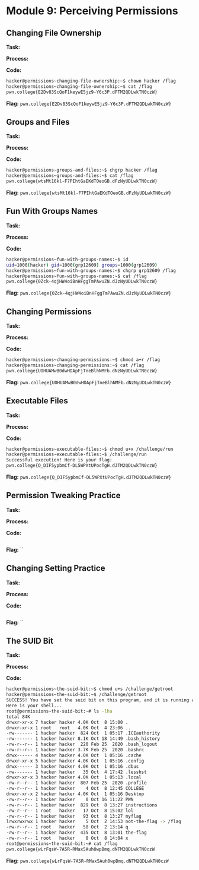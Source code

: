 # Module 9: Perceiving Permissions
## Changing File Ownership

**Task:** 

**Process:** 

**Code:**</br>
```bash
hacker@permissions~changing-file-ownership:~$ chown hacker /flag
hacker@permissions~changing-file-ownership:~$ cat /flag
pwn.college{E2Dv83ScQoF1keywE5jz9-Y6c3P.dFTM2QDLwkTN0czW}
```


**Flag:** `pwn.college{E2Dv83ScQoF1keywE5jz9-Y6c3P.dFTM2QDLwkTN0czW}`
</br>

## Groups and Files

**Task:** 

**Process:** 

**Code:**</br>
```bash
hacker@permissions~groups-and-files:~$ chgrp hacker /flag
hacker@permissions~groups-and-files:~$ cat /flag
pwn.college{wtsMt16kl-F7PIhtGaEKdTOeoGB.dFzNyUDLwkTN0czW}
```


**Flag:** `pwn.college{wtsMt16kl-F7PIhtGaEKdTOeoGB.dFzNyUDLwkTN0czW}`
</br>

## Fun With Groups Names

**Task:** 

**Process:** 

**Code:**</br>
```bash
hacker@permissions~fun-with-groups-names:~$ id
uid=1000(hacker) gid=1000(grp12609) groups=1000(grp12609)
hacker@permissions~fun-with-groups-names:~$ chgrp grp12609 /flag
hacker@permissions~fun-with-groups-names:~$ cat /flag
pwn.college{0Zck-4qjHW4oiBnHFggTmPAwuZN.dJzNyUDLwkTN0czW}
```


**Flag:** `pwn.college{0Zck-4qjHW4oiBnHFggTmPAwuZN.dJzNyUDLwkTN0czW}`
</br>

## Changing Permissions

**Task:** 

**Process:** 

**Code:**</br>
```bash
hacker@permissions~changing-permissions:~$ chmod a+r /flag
hacker@permissions~changing-permissions:~$ cat /flag
pwn.college{UOHUAMwB0dwHDApFjTneBlhNMFb.dNzNyUDLwkTN0czW}
```


**Flag:** `pwn.college{UOHUAMwB0dwHDApFjTneBlhNMFb.dNzNyUDLwkTN0czW}`
</br>

## Executable Files

**Task:** 

**Process:** 

**Code:**</br>
```bash
hacker@permissions~executable-files:~$ chmod u+x /challenge/run
hacker@permissions~executable-files:~$ /challenge/run
Successful execution! Here is your flag:
pwn.college{Q_DIF5ypbmCf-DL5WPXtUPocTgH.dJTM2QDLwkTN0czW}
```


**Flag:** `pwn.college{Q_DIF5ypbmCf-DL5WPXtUPocTgH.dJTM2QDLwkTN0czW}`
</br>

## Permission Tweaking Practice

**Task:** 

**Process:** 

**Code:**</br>
```bash

```


**Flag:** ``
</br>

## Changing Setting Practice

**Task:** 

**Process:** 

**Code:**</br>
```bash

```


**Flag:** ``
</br>

## The SUID Bit

**Task:** 

**Process:** 

**Code:**</br>
```bash
hacker@permissions~the-suid-bit:~$ chmod u+s /challenge/getroot
hacker@permissions~the-suid-bit:~$ /challenge/getroot
SUCCESS! You have set the suid bit on this program, and it is running as root!
Here is your shell...
root@permissions~the-suid-bit:~# ls -lha
total 84K
drwxr-xr-x 7 hacker hacker 4.0K Oct  8 15:00 .
drwxr-xr-x 1 root   root   4.0K Oct  4 23:06 ..
-rw------- 1 hacker hacker  824 Oct  1 05:17 .ICEauthority
-rw------- 1 hacker hacker 8.1K Oct 18 14:49 .bash_history
-rw-r--r-- 1 hacker hacker  220 Feb 25  2020 .bash_logout
-rw-r--r-- 1 hacker hacker 3.7K Feb 25  2020 .bashrc
drwx------ 4 hacker hacker 4.0K Oct  1 05:16 .cache
drwxr-xr-x 5 hacker hacker 4.0K Oct  1 05:16 .config
drwx------ 3 hacker hacker 4.0K Oct  1 05:16 .dbus
-rw------- 1 hacker hacker   35 Oct  4 17:42 .lesshst
drwxr-xr-x 3 hacker hacker 4.0K Oct  1 05:13 .local
-rw-r--r-- 1 hacker hacker  807 Feb 25  2020 .profile
-rw-r--r-- 1 hacker hacker    4 Oct  8 12:45 COLLEGE
drwxr-xr-x 2 hacker hacker 4.0K Oct  1 05:16 Desktop
-rw-r--r-- 1 hacker hacker    0 Oct 16 11:22 PWN
-rw-r--r-- 1 hacker hacker  829 Oct  8 13:27 instructions
-rw-r--r-- 1 root   hacker   17 Oct  8 15:02 lol
-rw-r--r-- 1 hacker hacker   93 Oct  8 13:27 myflag
lrwxrwxrwx 1 hacker hacker    5 Oct  2 14:53 not-the-flag -> /flag
-rw-r--r-- 1 root   hacker   58 Oct  2 13:14 q
-rw-r--r-- 1 hacker hacker  435 Oct  8 13:01 the-flag
-rw-r--r-- 1 root   hacker    0 Oct  8 14:04 x
root@permissions~the-suid-bit:~# cat /flag
pwn.college{wLrFqsW-7A5R-RMax5Auh0wpBmq.dNTM2QDLwkTN0czW
```


**Flag:** `pwn.college{wLrFqsW-7A5R-RMax5Auh0wpBmq.dNTM2QDLwkTN0czW`
</br>
